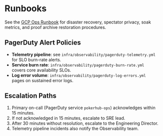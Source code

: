 # Runbooks

See the [GCP Ops Runbook](gcp-ops-runbook.md) for disaster recovery, spectator privacy, soak metrics, and proof archive restoration procedures.

## PagerDuty Alert Policies
- **Telemetry pipeline**: see `infra/observability/pagerduty-telemetry.yml` for SLO burn-rate alerts.
- **Service burn rate**: `infra/observability/pagerduty-burn-rate.yml` covers core availability SLOs.
- **Log error volume**: `infra/observability/pagerduty-log-errors.yml` pages on sustained error logs.

## Escalation Paths
1. Primary on-call (PagerDuty service `pokerhub-ops`) acknowledges within 15 minutes.
2. If not acknowledged in 15 minutes, escalate to SRE lead.
3. After 30 minutes without resolution, escalate to the Engineering Director.
4. Telemetry pipeline incidents also notify the Observability team.
